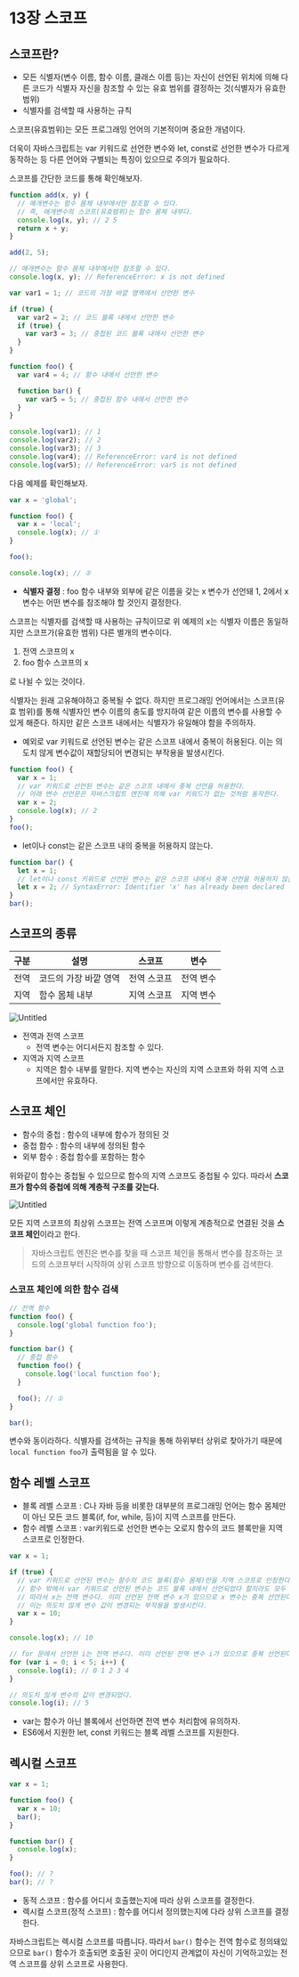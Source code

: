 # 13장 스코프

## 스코프란?

- 모든 식별자(변수 이름, 함수 이름, 클래스 이름 등)는 자신이 선언된 위치에 의해 다른 코드가 식별자 자신을 참조할 수 있는 유효 범위를 결정하는 것(식별자가 유효한 범위)
- 식별자를 검색할 때 사용하는 규칙

스코프(유효범위)는 모든 프로그래밍 언어의 기본적이며 중요한 개념이다.

더욱이 자바스크립트는 var 키워드로 선언한 변수와 let, const로 선언한 변수가 다르게 동작하는 등 다른 언어와 구별되는 특징이 있으므로 주의가 필요하다. 

스코프를 간단한 코드를 통해 확인해보자.

```jsx
function add(x, y) {
  // 매개변수는 함수 몸체 내부에서만 참조할 수 있다.
  // 즉, 매개변수의 스코프(유효범위)는 함수 몸체 내부다.
  console.log(x, y); // 2 5
  return x + y;
}

add(2, 5);

// 매개변수는 함수 몸체 내부에서만 참조할 수 있다.
console.log(x, y); // ReferenceError: x is not defined
```

```jsx
var var1 = 1; // 코드의 가장 바깥 영역에서 선언한 변수

if (true) {
  var var2 = 2; // 코드 블록 내에서 선언한 변수
  if (true) {
    var var3 = 3; // 중첩된 코드 블록 내에서 선언한 변수
  }
}

function foo() {
  var var4 = 4; // 함수 내에서 선언한 변수

  function bar() {
    var var5 = 5; // 중첩된 함수 내에서 선언한 변수
  }
}

console.log(var1); // 1
console.log(var2); // 2
console.log(var3); // 3
console.log(var4); // ReferenceError: var4 is not defined
console.log(var5); // ReferenceError: var5 is not defined
```

다음 예제를 확인해보자.

```jsx
var x = 'global';

function foo() {
  var x = 'local';
  console.log(x); // ①
}

foo();

console.log(x); // ②
```

- **식별자 결정** : foo 함수 내부와 외부에 같은 이름을 갖는 x 변수가 선언돼 1, 2에서 x 변수는 어떤 변수를 참조해야 할 것인지 결정한다.

스코프는 식별자를 검색할 때 사용하는 규칙이므로 위 예제의 x는 식별자 이름은 동일하지만 스코프가(유효한 범위) 다른 별개의 변수이다.

1. 전역 스코프의 x
2. foo 함수 스코프의 x

로 나뉠 수 있는 것이다.

식별자는 원래 고유해야하고 중복될 수 없다. 하지만 프로그래밍 언어에서는 스코프(유효 범위)를 통해 식별자인 변수 이름의 충도를 방지하여 같은 이름의 변수를 사용할 수 있게 해준다. 하지만 같은 스코프 내에서는 식별자가 유일해야 함을 주의하자.

- 예외로 var 키워드로 선언된 변수는 같은 스코프 내에서 중복이 허용된다. 이는 의도치 않게 변수값이 재할당되어 변경되는 부작용을 발생시킨다.

```jsx
function foo() {
  var x = 1;
  // var 키워드로 선언된 변수는 같은 스코프 내에서 중복 선언을 허용한다.
  // 아래 변수 선언문은 자바스크립트 엔진에 의해 var 키워드가 없는 것처럼 동작한다.
  var x = 2;
  console.log(x); // 2
}
foo();
```

- let이나 const는 같은 스코프 내의 중복을 허용하지 않는다.

```jsx
function bar() {
  let x = 1;
  // let이나 const 키워드로 선언된 변수는 같은 스코프 내에서 중복 선언을 허용하지 않는다.
  let x = 2; // SyntaxError: Identifier 'x' has already been declared
}
bar();
```

## 스코프의 종류

| 구분 | 설명 | 스코프 | 변수 |
| --- | --- | --- | --- |
| 전역 | 코드의 가장 바깥 영역 | 전역 스코프 | 전역 변수 |
| 지역 | 함수 몸체 내부 | 지역 스코프 | 지역 변수 |

![Untitled](13%E1%84%8C%E1%85%A1%E1%86%BC%20%E1%84%89%E1%85%B3%E1%84%8F%E1%85%A9%E1%84%91%E1%85%B3%20c50b7c3d072b4bc1a0f7230d37a2de4c/Untitled.png)

- 전역과 전역 스코프
    - 전역 변수는 어디서든지 참조할 수 있다.
- 지역과 지역 스코프
    - 지역은 함수 내부를 말한다. 지역 변수는 자신의 지역 스코프와 하위 지역 스코프에서만 유효하다.

## 스코프 체인

- 함수의 중첩 : 함수의 내부에 함수가 정의된 것
- 중첩 함수 : 함수의 내부에 정의된 함수
- 외부 함수 : 중첩 함수를 포함하는 함수

위와같이 함수는 중첩될 수 있으므로 함수의 지역 스코프도 중첩될 수 있다. 따라서 **스코프가 함수의 중첩에 의해 계층적 구조를 갖는다.**

![Untitled](13%E1%84%8C%E1%85%A1%E1%86%BC%20%E1%84%89%E1%85%B3%E1%84%8F%E1%85%A9%E1%84%91%E1%85%B3%20c50b7c3d072b4bc1a0f7230d37a2de4c/Untitled%201.png)

모든 지역 스코프의 최상위 스코프는 전역 스코프며 이렇게 계층적으로 연결된 것을 **스코프 체인**이라고 한다.

> 자바스크립트 엔진은 변수를 찾을 때 스코프 체인을 통해서 변수를 참조하는 코드의 스코프부터 시작하여 상위 스코프 방향으로 이동하며 변수를 검색한다.
> 

### 스코프 체인에 의한 함수 검색

```jsx
// 전역 함수
function foo() {
  console.log('global function foo');
}

function bar() {
  // 중첩 함수
  function foo() {
    console.log('local function foo');
  }

  foo(); // ①
}

bar();
```

변수와 동이라하다. 식별자를 검색하는 규칙을 통해 하위부터 상위로 찾아가기 때문에 `local function foo`가 출력됨을 알 수 있다.

## 함수 레벨 스코프

- 블록 레벨 스코프 : C나 자바 등을 비롯한 대부분의 프로그래밍 언어는 함수 몸체만이 아닌 모든 코드 블록(if, for, while, 등)이 지역 스코프를 만든다.
- 함수 레벨 스코프 : var키워드로 선언한 변수는 오로지 함수의 코드 블록만을 지역 스코프로 인정한다.

```jsx
var x = 1;

if (true) {
  // var 키워드로 선언된 변수는 함수의 코드 블록(함수 몸체)만을 지역 스코프로 인정한다.
  // 함수 밖에서 var 키워드로 선언된 변수는 코드 블록 내에서 선언되었다 할지라도 모두 전역 변수다.
  // 따라서 x는 전역 변수다. 이미 선언된 전역 변수 x가 있으므로 x 변수는 중복 선언된다.
  // 이는 의도치 않게 변수 값이 변경되는 부작용을 발생시킨다.
  var x = 10;
}

console.log(x); // 10
```

```jsx
// for 문에서 선언한 i는 전역 변수다. 이미 선언된 전역 변수 i가 있으므로 중복 선언된다.
for (var i = 0; i < 5; i++) {
  console.log(i); // 0 1 2 3 4
}

// 의도치 않게 변수의 값이 변경되었다.
console.log(i); // 5
```

- var는 함수가 아닌 블록에서 선언하면 전역 변수 처리함에 유의하자.
- ES6에서 지원한 let, const 키워드는 블록 레벨 스코프를 지원한다.

## 렉시컬 스코프

```jsx
var x = 1;

function foo() {
  var x = 10;
  bar();
}

function bar() {
  console.log(x);
}

foo(); // ?
bar(); // ?
```

- 동적 스코프 : 함수를 어디서 호출했는지에 따라 상위 스코프를 결정한다.
- 렉시컬 스코프(정적 스코프) : 함수를 어디서 정의했는지에 다라 상위 스코프를 결정한다.

자바스크립트는 렉시컬 스코프를 따릅니다.  따라서 `bar()` 함수는 전역 함수로 정의돼있으므로 `bar()` 함수가 호출되면 호출된 곳이 어디인지 관계없이 자신이 기억하고있는 전역 스코프를 상위 스코프로 사용한다.